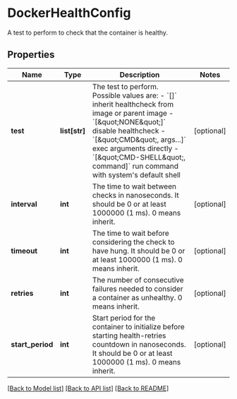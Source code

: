# DockerHealthConfig

A test to perform to check that the container is healthy.
## Properties
Name | Type | Description | Notes
------------ | ------------- | ------------- | -------------
**test** | **list[str]** | The test to perform. Possible values are:  - &#x60;[]&#x60; inherit healthcheck from image or parent image - &#x60;[\&quot;NONE\&quot;]&#x60; disable healthcheck - &#x60;[\&quot;CMD\&quot;, args...]&#x60; exec arguments directly - &#x60;[\&quot;CMD-SHELL\&quot;, command]&#x60; run command with system&#39;s default shell  | [optional] 
**interval** | **int** | The time to wait between checks in nanoseconds. It should be 0 or at least 1000000 (1 ms). 0 means inherit. | [optional] 
**timeout** | **int** | The time to wait before considering the check to have hung. It should be 0 or at least 1000000 (1 ms). 0 means inherit. | [optional] 
**retries** | **int** | The number of consecutive failures needed to consider a container as unhealthy. 0 means inherit. | [optional] 
**start_period** | **int** | Start period for the container to initialize before starting health-retries countdown in nanoseconds. It should be 0 or at least 1000000 (1 ms). 0 means inherit. | [optional] 

[[Back to Model list]](../README.md#documentation-for-models) [[Back to API list]](../README.md#documentation-for-api-endpoints) [[Back to README]](../README.md)


